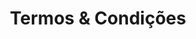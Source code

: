 ---
layout: terms-pt
translated_page_id: /terms.en
lang: pt
title: Termos & Condições
nav_type: static
---